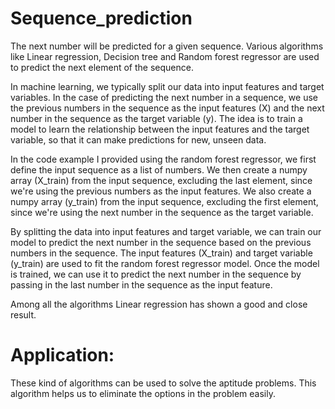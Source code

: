 # Sequence_prediction
The next number will be predicted for a given sequence.
Various algorithms like Linear regression, Decision tree and Random forest regressor are used to predict the next element of the sequence.

In machine learning, we typically split our data into input features and target variables.
In the case of predicting the next number in a sequence, we use the previous numbers in the sequence as the input features (X) and the next number in the sequence as the target variable (y). The idea is to train a model to learn the relationship between the input features and the target variable, so that it can make predictions for new, unseen data.

In the code example I provided using the random forest regressor, we first define the input sequence as a list of numbers. We then create a numpy array (X_train) from the input sequence, excluding the last element, since we're using the previous numbers as the input features. We also create a numpy array (y_train) from the input sequence, excluding the first element, since we're using the next number in the sequence as the target variable.

By splitting the data into input features and target variable, we can train our model to predict the next number in the sequence based on the previous numbers in the sequence. The input features (X_train) and target variable (y_train) are used to fit the random forest regressor model. Once the model is trained, we can use it to predict the next number in the sequence by passing in the last number in the sequence as the input feature.

Among all the algorithms Linear regression has shown a good and close result.
# Application:
These kind of algorithms can be used to solve the aptitude problems.
This algorithm helps us to eliminate the options in the problem easily.
